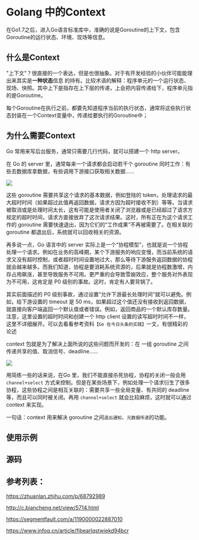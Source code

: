 # Golang 中的Context





在Go1.7之后，进入Go语言标准库中，准确的说是Goroutine的上下文，包含Goroutine的运行状态、环境、现场等信息。

## 什么是Context

"上下文"？很直接的一个表达，但是也很抽象。对于有开发经验的小伙伴可能能理出来其实是**一种状态**信息 的持有。比较术语的解释：程序单元的一个运行状态、现场、快照。其中上下是指存在上下层的传递，上会把内容传递给下，程序单元指的是Goroutine。



每个Goroutine在执行之前，都要先知道程序当前的执行状态，通常将这些执行状态封装在一个Context变量中，传递给要执行的Goroutine中；



## 为什么需要Context

Go 常用来写后台服务，通常只需要几行代码，就可以搭建一个 http server。

在 Go 的 server 里，通常每来一个请求都会启动若干个 goroutine 同时工作：有些去数据库拿数据，有些调用下游接口获取相关数据……

![](https://pic2.zhimg.com/80/v2-f028da2b74c2ed08718d206c74cc6a9d_720w.jpg)

这些 goroutine 需要共享这个请求的基本数据，例如登陆的 token，处理请求的最大超时时间（如果超过此值再返回数据，请求方因为超时接收不到）等等。当请求被取消或是处理时间太长，这有可能是使用者关闭了浏览器或是已经超过了请求方规定的超时时间，请求方直接放弃了这次请求结果。这时，所有正在为这个请求工作的 goroutine 需要快速退出，因为它们的“工作成果”不再被需要了。在相关联的 goroutine 都退出后，系统就可以回收相关的资源。

再多说一点，Go 语言中的 server 实际上是一个“协程模型”，也就是说一个协程处理一个请求。例如在业务的高峰期，某个下游服务的响应变慢，而当前系统的请求又没有超时控制，或者超时时间设置地过大，那么等待下游服务返回数据的协程就会越来越多。而我们知道，协程是要消耗系统资源的，后果就是协程数激增，内存占用飙涨，甚至导致服务不可用。更严重的会导致雪崩效应，整个服务对外表现为不可用，这肯定是 P0 级别的事故。这时，肯定有人要背锅了。

其实前面描述的 P0 级别事故，通过设置“允许下游最长处理时间”就可以避免。例如，给下游设置的 timeout 是 50 ms，如果超过这个值还没有接收到返回数据，就直接向客户端返回一个默认值或者错误。例如，返回商品的一个默认库存数量。注意，这里设置的超时时间和创建一个 http client 设置的读写超时时间不一样，这里不详细展开。可以去看看参考资料`【Go 在今日头条的实践】`一文，有很精彩的论述

context 包就是为了解决上面所说的这些问题而开发的：在 一组 goroutine 之间传递共享的值、取消信号、deadline……

![](https://pic4.zhimg.com/80/v2-8e70419cb07e99bda656f23f3eb75dcb_720w.jpg)

用简练一些的话来说，在Go 里，我们不能直接杀死协程，协程的关闭一般会用 `channel+select` 方式来控制。但是在某些场景下，例如处理一个请求衍生了很多协程，这些协程之间是相互关联的：需要共享一些全局变量、有共同的 deadline 等，而且可以同时被关闭。再用 `channel+select` 就会比较麻烦，这时就可以通过 context 来实现。

一句话：context 用来解决 goroutine 之间`退出通知`、`元数据传递`的功能。



## 使用示例





## 源码





## 参考列表：

https://zhuanlan.zhihu.com/p/68792989

http://c.biancheng.net/view/5714.html

https://segmentfault.com/a/1190000022887010

https://www.infoq.cn/article/fibearlqstwiekd94bcr

